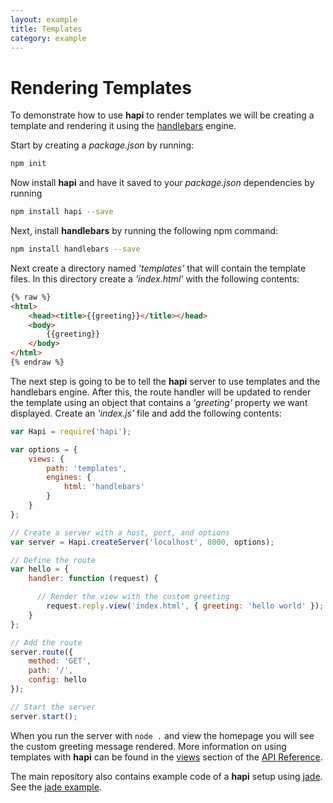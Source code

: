 ```yaml
---
layout: example
title: Templates
category: example
---
```


# Rendering Templates
To demonstrate how to use **hapi** to render templates we will be creating a template and rendering it using the [handlebars](http://handlebarsjs.com/) engine.

Start by creating a _package.json_ by running:

```bash
npm init
```

Now install **hapi** and have it saved to your _package.json_ dependencies by running

```bash
npm install hapi --save
```

Next, install **handlebars** by running the following npm command:

```bash
npm install handlebars --save
```

Next create a directory named _'templates'_ that will contain the template files.  In this directory create a _'index.html'_ with the following contents:

```html
{% raw %}
<html>
    <head><title>{{greeting}}</title></head>
    <body>
        {{greeting}}
    </body>
</html>
{% endraw %}
```

The next step is going to be to tell the **hapi** server to use templates and the handlebars engine.  After this, the route handler will be updated to render the template using an object that contains a _'greeting'_ property we want displayed.  Create an _'index.js'_ file and add the following contents:

```javascript
var Hapi = require('hapi');

var options = {
    views: {
        path: 'templates',
        engines: {
            html: 'handlebars'
        }
    }
};

// Create a server with a host, port, and options
var server = Hapi.createServer('localhost', 8000, options);

// Define the route
var hello = {
    handler: function (request) {

      // Render the view with the custom greeting
        request.reply.view('index.html', { greeting: 'hello world' });
    }
};

// Add the route
server.route({
    method: 'GET',
    path: '/',
    config: hello
});

// Start the server
server.start();
```

When you run the server with `node .` and view the homepage you will see the custom greeting message rendered.  More information on using templates with **hapi** can be found in the [views](/resource/api/#server.config.views) section of the [API Reference](/resource/api/).

The main repository also contains example code of a **hapi** setup using
[jade](http://jade-lang.com/). See the [jade
example](https://github.com/spumko/hapi/tree/master/examples/views/jade).
